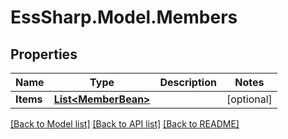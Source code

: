 # EssSharp.Model.Members

## Properties

Name | Type | Description | Notes
------------ | ------------- | ------------- | -------------
**Items** | [**List&lt;MemberBean&gt;**](MemberBean.md) |  | [optional] 

[[Back to Model list]](../README.md#documentation-for-models) [[Back to API list]](../README.md#documentation-for-api-endpoints) [[Back to README]](../README.md)

